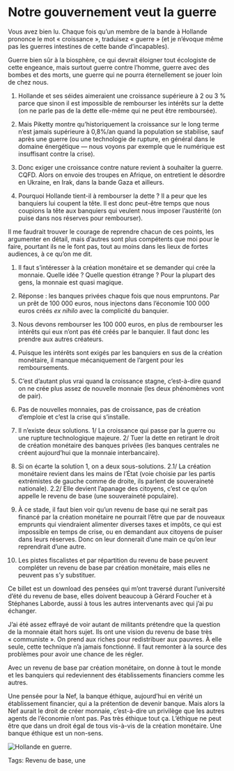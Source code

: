 # Notre gouvernement veut la guerre

Vous avez bien lu. Chaque fois qu’un membre de la bande à Hollande prononce le mot « croissance », traduisez « guerre » (et je n’évoque même pas les guerres intestines de cette bande d’incapables).<span id="more-36814"></span>

Guerre bien sûr à la biosphère, ce qui devrait éloigner tout écologiste de cette engeance, mais surtout guerre contre l’homme, guerre avec des bombes et des morts, une guerre qui ne pourra éternellement se jouer loin de chez nous.

1. Hollande et ses séides aimeraient une croissance supérieure à 2 ou 3 % parce que sinon il est impossible de rembourser les intérêts sur la dette (on ne parle pas de la dette elle-même qui ne peut être remboursée).

2. Mais Piketty montre qu’historiquement la croissance sur le long terme n’est jamais supérieure à 0,8%/an quand la population se stabilise, sauf après une guerre (ou une technologie de rupture, en général dans le domaine énergétique — nous voyons par exemple que le numérique est insuffisant contre la crise).

3. Donc exiger une croissance contre nature revient à souhaiter la guerre. CQFD. Alors on envoie des troupes en Afrique, on entretient le désordre en Ukraine, en Irak, dans la bande Gaza et ailleurs.

4. Pourquoi Hollande tient-il à rembourser la dette ? Il a peur que les banquiers lui coupent la tête. Il est donc peut-être temps que nous coupions la tête aux banquiers qui veulent nous imposer l’austérité (on puise dans nos réserves pour rembourser).

Il me faudrait trouver le courage de reprendre chacun de ces points, les argumenter en détail, mais d’autres sont plus compétents que moi pour le faire, pourtant ils ne le font pas, tout au moins dans les lieux de fortes audiences, à ce qu’on me dit.

1. Il faut s’intéresser à la création monétaire et se demander qui crée la monnaie. Quelle idée ? Quelle question étrange ? Pour la plupart des gens, la monnaie est quasi magique.

2. Réponse : les banques privées chaque fois que nous empruntons. Par un prêt de 100 000 euros, nous injectons dans l’économie 100 000 euros créés *ex nihilo* avec la complicité du banquier.

3. Nous devons rembourser les 100 000 euros, en plus de rembourser les intérêts qui eux n’ont pas été créés par le banquier. Il faut donc les prendre aux autres créateurs.

4. Puisque les intérêts sont exigés par les banquiers en sus de la création monétaire, il manque mécaniquement de l’argent pour les remboursements.

5. C’est d’autant plus vrai quand la croissance stagne, c’est-à-dire quand on ne crée plus assez de nouvelle monnaie (les deux phénomènes vont de pair).

6. Pas de nouvelles monnaies, pas de croissance, pas de création d’emploie et c’est la crise qui s’installe.

7. Il n’existe deux solutions. 1/ La croissance qui passe par la guerre ou une rupture technologique majeure. 2/ Tuer la dette en retirant le droit de création monétaire des banques privées (les banques centrales ne créent aujourd’hui que la monnaie interbancaire).

8. Si on écarte la solution 1, on a deux sous-solutions. 2.1/ La création monétaire revient dans les mains de l’État (voie choisie par les partis extrémistes de gauche comme de droite, ils parlent de souveraineté nationale). 2.2/ Elle devient l’apanage des citoyens, c’est ce qu’on appelle le revenu de base (une souveraineté populaire).

9. À ce stade, il faut bien voir qu’un revenu de base qui ne serait pas financé par la création monétaire ne pourrait l’être que par de nouveaux emprunts qui viendraient alimenter diverses taxes et impôts, ce qui est impossible en temps de crise, ou en demandant aux citoyens de puiser dans leurs réserves. Donc on leur donnerait d’une main ce qu’on leur reprendrait d’une autre.

10. Les pistes fiscalistes et par répartition du revenu de base peuvent compléter un revenu de base par création monétaire, mais elles ne peuvent pas s’y substituer.

Ce billet est un download des pensées qui m’ont traversé durant l’université d’été du revenu de base, elles doivent beaucoup à Gérard Foucher et à Stéphanes Laborde, aussi à tous les autres intervenants avec qui j’ai pu échanger.

J’ai été assez effrayé de voir autant de militants prétendre que la question de la monnaie était hors sujet. Ils ont une vision du revenu de base très « communiste ». On prend aux riches pour redistribuer aux pauvres. À elle seule, cette technique n’a jamais fonctionné. Il faut remonter à la source des problèmes pour avoir une chance de les régler.

Avec un revenu de base par création monétaire, on donne à tout le monde et les banquiers qui redeviennent des établissements financiers comme les autres.

Une pensée pour la Nef, la banque éthique, aujourd’hui en vérité un établissement financier, qui a la prétention de devenir banque. Mais alors la Nef aurait le droit de créer monnaie, c’est-à-dire un privilège que les autres agents de l’économie n’ont pas. Pas très éthique tout ça. L’éthique ne peut être que dans un droit égal de tous vis-à-vis de la création monétaire. Une banque éthique est un non-sens.

![Hollande en guerre.](http://blog.tcrouzet.comhttps://tcrouzet.com/images_tc/2014/08/hollande-en-visite-au-mali-600x400.jpg)



Tags: Revenu de base, une